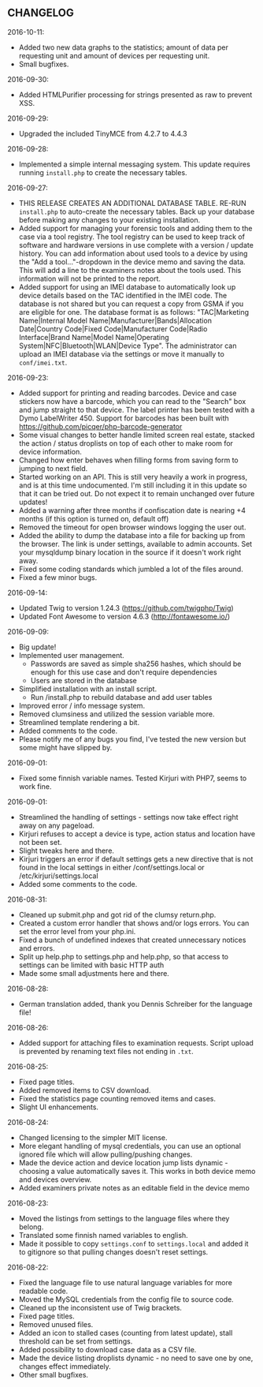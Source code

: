 CHANGELOG
------------
2016-10-11:

* Added two new data graphs to the statistics; amount of data per requesting unit and amount of devices per requesting unit.
* Small bugfixes.

2016-09-30:

* Added HTMLPurifier processing for strings presented as raw to prevent XSS.

2016-09-29:

* Upgraded the included TinyMCE from 4.2.7 to 4.4.3

2016-09-28:

* Implemented a simple internal messaging system. This update requires running ```install.php``` to create the necessary tables.

2016-09-27:

* THIS RELEASE CREATES AN ADDITIONAL DATABASE TABLE. RE-RUN ```install.php``` to auto-create the necessary tables. Back up your database before making any changes to your existing installation.
* Added support for managing your forensic tools and adding them to the case via a tool registry. The tool registry can be used to keep track of software and hardware versions in use complete with a version / update history. You can add information about used tools to a device by using the "Add a tool..."-dropdown in the device memo and saving the data. This will add a line to the examiners notes about the tools used. This information will not be printed to the report.
* Added support for using an IMEI database to automatically look up device details based on the TAC identified in the IMEI code. The database is not shared but you can request a copy from GSMA if you are eligible for one. The database format is as follows: "TAC|Marketing Name|Internal Model Name|Manufacturer|Bands|Allocation Date|Country Code|Fixed Code|Manufacturer Code|Radio Interface|Brand Name|Model Name|Operating System|NFC|Bluetooth|WLAN|Device Type". The administrator can upload an IMEI database via the settings or move it manually to ```conf/imei.txt```.

2016-09-23:

* Added support for printing and reading barcodes. Device and case stickers now have a barcode, which you can read to the "Search" box and jump straight to that device. The label printer has been tested with a Dymo LabelWriter 450. Support for barcodes has been built with https://github.com/picqer/php-barcode-generator
* Some visual changes to better handle limited screen real estate, stacked the action / status droplists on top of each other to make room for device information.
* Changed how enter behaves when filling forms from saving form to jumping to next field.
* Started working on an API. This is still very heavily a work in progress, and is at this time undocumented. I'm still including it in this update so that it can be tried out. Do not expect it to remain unchanged over future updates!
* Added a warning after three months if confiscation date is nearing +4 months (if this option is turned on, default off)
* Removed the timeout for open browser windows logging the user out.
* Added the ability to dump the database into a file for backing up from the browser. The link is under settings, available to admin accounts. Set your mysqldump binary location in the source if it doesn't work right away.
* Fixed some coding standards which jumbled a lot of the files around.
* Fixed a few minor bugs.


2016-09-14:

* Updated Twig to version 1.24.3 (https://github.com/twigphp/Twig)
* Updated Font Awesome to version 4.6.3 (http://fontawesome.io/)

2016-09-09:

* Big update!
* Implemented user management.
  * Passwords are saved as simple sha256 hashes, which should be enough for this use case and don't require dependencies
  * Users are stored in the database
* Simplified installation with an install script.
  * Run /install.php to rebuild database and add user tables
* Improved error / info message system.
* Removed clumsiness and utilized the session variable more.
* Streamlined template rendering a bit.
* Added comments to the code.
* Please notify me of any bugs you find, I've tested the new version but some might have slipped by.

2016-09-01:

* Fixed some finnish variable names. Tested Kirjuri with PHP7, seems to work fine.

2016-09-01:

* Streamlined the handling of settings - settings now take effect right away on any pageload.
* Kirjuri refuses to accept a device is type, action status and location have not been set.
* Slight tweaks here and there.
* Kirjuri triggers an error if default settings gets a new directive that is not found in the local settings in either /conf/settings.local or /etc/kirjuri/settings.local
* Added some comments to the code.

2016-08-31:

* Cleaned up submit.php and got rid of the clumsy return.php.
* Created a custom error handler that shows and/or logs errors. You can set the error level from your php.ini.
* Fixed a bunch of undefined indexes that created unnecessary notices and errors.
* Split up help.php to settings.php and help.php, so that access to settings can be limited with basic HTTP auth
* Made some small adjustments here and there.

2016-08-28:

* German translation added, thank you Dennis Schreiber for the language file!

2016-08-26:

* Added support for attaching files to examination requests. Script upload is prevented by renaming text files not ending in ```.txt```.

2016-08-25:

* Fixed page titles.
* Added removed items to CSV download.
* Fixed the statistics page counting removed items and cases.
* Slight UI enhancements.

2016-08-24:

* Changed licensing to the simpler MIT license.
* More elegant handling of mysql credentials, you can use an optional ignored file which will allow pulling/pushing changes.
* Made the device action and device location jump lists dynamic - choosing a value automatically saves it. This works in both device memo and devices overview.
* Added examiners private notes as an editable field in the device memo

2016-08-23:

* Moved the listings from settings to the language files where they belong.
* Translated some finnish named variables to english.
* Made it possible to copy ```settings.conf``` to ```settings.local``` and added it to gitignore so that pulling changes doesn't reset settings.

2016-08-22:

* Fixed the language file to use natural language variables for more readable code.
* Moved the MySQL credentials from the config file to source code.
* Cleaned up the inconsistent use of Twig brackets.
* Fixed page titles.
* Removed unused files.
* Added an icon to stalled cases (counting from latest update), stall threshold can be set from settings.
* Added possibility to download case data as a CSV file.
* Made the device listing droplists dynamic - no need to save one by one, changes effect immediately.
* Other small bugfixes.
